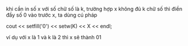khi cần in số x với số chữ số là k, trường hợp x không đủ k chữ số thì
điền đầy số 0 vào trước x, ta dùng cú pháp

cout << setfill('0') << setw(K) << X << endl;

ví dụ với x là 1 và k là 2 thì x sẽ thành 01